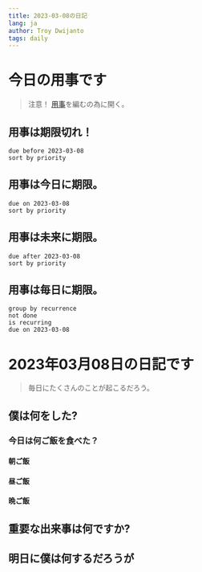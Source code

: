 ```yaml
---
title: 2023-03-08の日記
lang: ja
author: Troy Dwijanto
tags: daily
---
```

# 今日の用事です
> 注意！ [用事](用事.md)を編むの為に開く。
## 用事は期限切れ！
```tasks
due before 2023-03-08
sort by priority
```
## 用事は今日に期限。
```tasks
due on 2023-03-08
sort by priority
```
## 用事は未来に期限。
```tasks
due after 2023-03-08
sort by priority
```
## 用事は毎日に期限。
```tasks
group by recurrence
not done
is recurring
due on 2023-03-08
```
# 2023年03月08日の日記です
> 毎日にたくさんのことが起こるだろう。

## 僕は何をした?

### 今日は何ご飯を食べた？
#### 朝ご飯
#### 昼ご飯
#### 晩ご飯

## 重要な出来事は何ですか?

## 明日に僕は何するだろうが